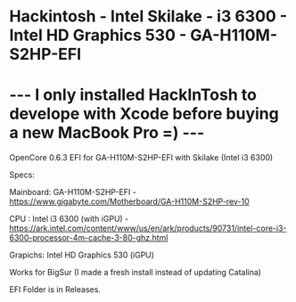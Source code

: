# Hackintosh - Intel Skilake - i3 6300 - Intel HD Graphics 530 - GA-H110M-S2HP-EFI
# --- I only installed HackInTosh to develope with Xcode before buying a new MacBook Pro =) ---


OpenCore 0.6.3 EFI for GA-H110M-S2HP-EFI with Skilake (Intel i3 6300)


Specs:

Mainboard: GA-H110M-S2HP-EFI - https://www.gigabyte.com/Motherboard/GA-H110M-S2HP-rev-10

CPU : Intel i3 6300 (with iGPU) - https://ark.intel.com/content/www/us/en/ark/products/90731/intel-core-i3-6300-processor-4m-cache-3-80-ghz.html

Grapichs: Intel HD Graphics 530 (iGPU)




Works for BigSur (I made a fresh install instead of updating Catalina)


EFI Folder is in Releases.

